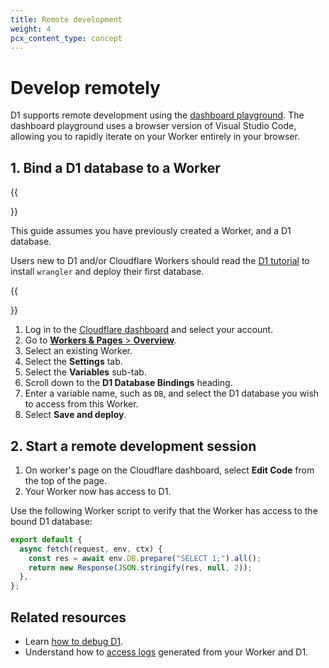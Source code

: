 ```yaml
---
title: Remote development
weight: 4
pcx_content_type: concept
---
```


# Develop remotely

D1 supports remote development using the [dashboard playground](/workers/playground/#use-the-playground). The dashboard playground uses a browser version of Visual Studio Code, allowing you to rapidly iterate on your Worker entirely in your browser.

## 1. Bind a D1 database to a Worker

{{<Aside type="note">}}

This guide assumes you have previously created a Worker, and a D1 database.

Users new to D1 and/or Cloudflare Workers should read the [D1 tutorial](/d1/get-started/) to install `wrangler` and deploy their first database.

{{</Aside>}}

1. Log in to the [Cloudflare dashboard](https://dash.cloudflare.com) and select your account.
2. Go to [**Workers & Pages** > **Overview**](https://dash.cloudflare.com/?to=/:account/workers-and-pages).
3. Select an existing Worker.
4. Select the **Settings** tab.
5. Select the **Variables** sub-tab.
6. Scroll down to the **D1 Database Bindings** heading.
7. Enter a variable name, such as `DB`, and select the D1 database you wish to access from this Worker.
8. Select **Save and deploy**.

## 2. Start a remote development session

1. On worker's page on the Cloudflare dashboard, select **Edit Code** from the top of the page.
2. Your Worker now has access to D1.

Use the following Worker script to verify that the Worker has access to the bound D1 database:

```js
export default {
  async fetch(request, env, ctx) {
    const res = await env.DB.prepare("SELECT 1;").all();
    return new Response(JSON.stringify(res, null, 2));
  },
};
```

## Related resources

- Learn [how to debug D1](/d1/observability/debug-d1/).
- Understand how to [access logs](/workers/observability/logging/) generated from your Worker and D1.
